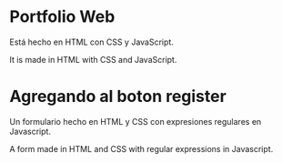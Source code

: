 # Portfolio Web
Está hecho en HTML con CSS y JavaScript.
 
It is made in HTML with CSS and JavaScript.

# Agregando al boton register
Un formulario hecho en HTML y CSS con expresiones regulares en Javascript.

A form made in HTML and CSS with regular expressions in Javascript.